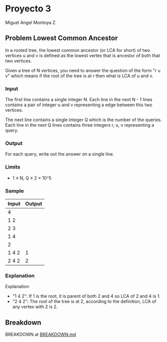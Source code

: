 # Proyecto 3

Miguel Angel Montoya Z.

## Problem Lowest Common Ancestor

In a rooted tree, the lowest common ancestor (or LCA for short) of two vertices u and v is defined as the lowest vertex that is ancestor of both that two vertices.

Given a tree of N vertices, you need to answer the question of the form "r u v" which means if the root of the tree is at r then what is LCA of u and v.

### Input

The first line contains a single integer N. Each line in the next N - 1 lines contains a pair of integer u and v representing a edge between this two vertices.

The next line contains a single integer Q which is the number of the queries. Each line in the next Q lines contains three integers r, u, v representing a query.

### Output

For each query, write out the answer on a single line.

### Limits

- 1 ≤ N, Q ≤ 2 × 10^5

### Sample

Input | Output
------|-------
4     |
1 2   |
2 3   |
1 4   |
2     |
1 4 2 | 1
2 4 2 | 2

### Explanation

Explanation

- "1 4 2": If 1 is the root, it is parent of both 2 and 4 so LCA of 2 and 4 is 1.
- "2 4 2": The root of the tree is at 2, according to the definition, LCA of any vertex with 2 is 2.

## Breakdown

BREAKDOWN at [BREAKDOWN.md](BREAKDOWN.md)
